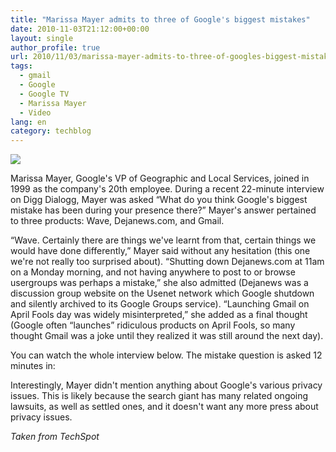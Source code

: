 ```yaml
---
title: "Marissa Mayer admits to three of Google's biggest mistakes"
date: 2010-11-03T21:12:00+00:00
layout: single
author_profile: true
url: 2010/11/03/marissa-mayer-admits-to-three-of-googles-biggest-mistakes/
tags:
  - gmail
  - Google
  - Google TV
  - Marissa Mayer
  - Video
lang: en
category: techblog
---
```

[![](http://2.bp.blogspot.com/_vaUVXcmC3OI/TNHO2tVQRUI/AAAAAAAADAo/NlQ_Upd2l1c/s200/1103-marissa-mayer_at.jpg)](http://2.bp.blogspot.com/_vaUVXcmC3OI/TNHO2tVQRUI/AAAAAAAADAo/NlQ_Upd2l1c/s1600/1103-marissa-mayer_at.jpg)

Marissa Mayer, Google's VP of Geographic and Local Services, joined in 1999 as the company's 20th employee. During a recent 22-minute interview on Digg Dialogg, Mayer was asked &#8220;What do you think Google's biggest mistake has been during your presence there?&#8221; Mayer's answer pertained to three products: Wave, Dejanews.com, and Gmail.

“Wave. Certainly there are things we've learnt from that, certain things we would have done differently,&#8221; Mayer said without any hesitation (this one we're not really too surprised about). &#8220;Shutting down Dejanews.com at 11am on a Monday morning, and not having anywhere to post to or browse usergroups was perhaps a mistake,&#8221; she also admitted (Dejanews was a discussion group website on the Usenet network which Google shutdown and silently archived to its Google Groups service). &#8220;Launching Gmail on April Fools day was widely misinterpreted,&#8221; she added as a final thought (Google often &#8220;launches&#8221; ridiculous products on April Fools, so many thought Gmail was a joke until they realized it was still around the next day).

You can watch the whole interview below. The mistake question is asked 12 minutes in:

Interestingly, Mayer didn't mention anything about Google's various privacy issues. This is likely because the search giant has many related ongoing lawsuits, as well as settled ones, and it doesn't want any more press about privacy issues.

_Taken from TechSpot_